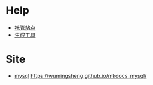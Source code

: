 # Help

- [托管站点](https://readthedocs.org)
- [生成工具](https://www.mkdocs.org/)

# Site

- [mysql](https://mkdocs-mysql.readthedocs.io/en/latest/) https://wumingsheng.github.io/mkdocs_mysql/











